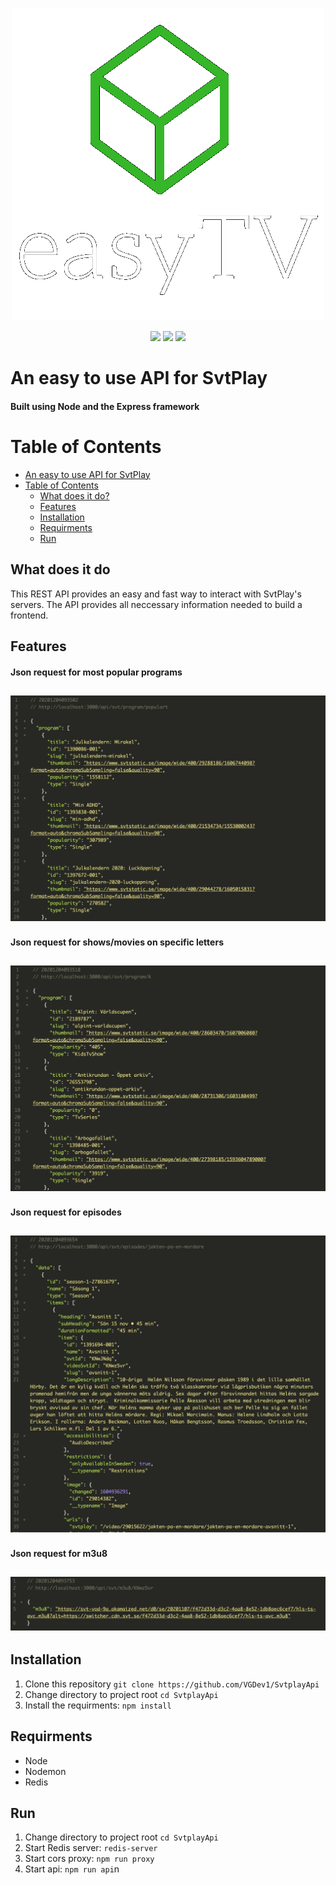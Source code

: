 <p align="center">
  <img src="https://raw.githubusercontent.com/VGDev1/EasyTvReact/master/resources/EasyTV.png" />
</p>
<p align="center">
  <img src="https://img.shields.io/travis/ta4j/ta4j/develop?label=develop" />
  <img src="https://img.shields.io/travis/ta4j/ta4j/master?label=master" />
  <img src="https://img.shields.io/badge/License-MIT-brightgreen.svg" />
</p>

# An easy to use API for SvtPlay

#### Built using Node and the Express framework

# Table of Contents

- [An easy to use API for SvtPlay](#An-easy-to-use-API-for-SvtPlay)
- [Table of Contents](#table-of-contents)
  - [What does it do?](#what-does-it-do)
  - [Features](#Features)
  - [Installation](#Istallation)
  - [Requirments](#Requirments)
  - [Run](#Run)

## What does it do

This REST API provides an easy and fast way to interact with SvtPlay's servers. The API provides all neccessary information needed to build a frontend.

## Features

#### Json request for most popular programs

## ![Popular pic](./resources/Populart.png)

#### Json request for shows/movies on specific letters

## ![LetterA pic](./resources/LetterA.png)

#### Json request for episodes

## ![Episodes pic](./resources/episodes.png)

#### Json request for m3u8

## ![m3u8 pic](./resources/m3u8.png)

## Installation

1. Clone this repository `git clone https://github.com/VGDev1/SvtplayApi`
2. Change directory to project root `cd SvtplayApi`
3. Install the requirments: `npm install`

## Requirments

- Node
- Nodemon
- Redis

## Run

1. Change directory to project root `cd SvtplayApi`
2. Start Redis server: `redis-server`
3. Start cors proxy: `npm run proxy`
4. Start api: `npm run api`n
